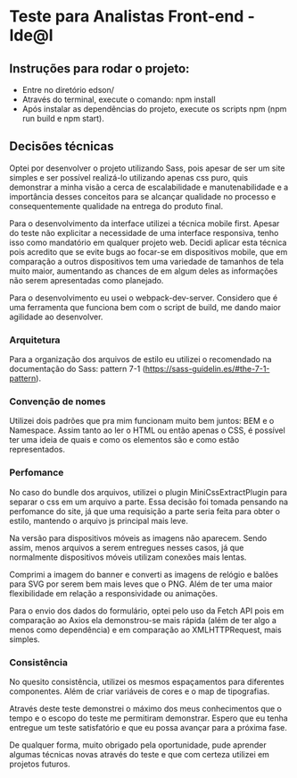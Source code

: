 # Teste para Analistas Front-end - Ide@l 

## Instruções para rodar o projeto:

- Entre no diretório edson/
- Através do terminal, execute o comando: npm install 
- Após instalar as dependências do projeto, execute os scripts npm
(npm run build e npm start).


## Decisões técnicas

Optei por desenvolver o projeto utilizando Sass, pois apesar de ser um site simples e ser possível realizá-lo utilizando apenas css puro, quis demonstrar a minha visão a cerca de escalabilidade e manutenabilidade e a importância desses conceitos para se alcançar qualidade no processo e consequentemente qualidade na entrega do produto final.

Para o desenvolvimento da interface utilizei a técnica mobile first. 
Apesar do teste não explicitar a necessidade de uma interface responsiva, tenho isso como mandatório em qualquer projeto web.
Decidi aplicar esta técnica pois acredito que se evite bugs ao focar-se em dispositivos mobile, que em comparação a outros dispositivos tem uma variedade de tamanhos de tela muito maior, aumentando as chances de em algum deles as informações não serem apresentadas como planejado.

Para o desenvolvimento eu usei o webpack-dev-server.
Considero que é uma ferramenta que funciona bem com o script de build, me dando maior agilidade ao desenvolver.

### Arquitetura

Para a organização dos arquivos de estilo eu utilizei o recomendado na documentação do Sass: pattern 7-1 (https://sass-guidelin.es/#the-7-1-pattern).


### Convenção de nomes

Utilizei dois padrões que pra mim funcionam muito bem juntos:
BEM e o Namespace. Assim tanto ao ler o HTML ou então apenas o CSS, é possível ter uma ideia de quais e como os elementos são e como estão representados.


### Perfomance


No caso do bundle dos arquivos, utilizei o plugin MiniCssExtractPlugin para separar o css em um arquivo a parte. Essa decisão foi tomada pensando na perfomance do site, já que uma requisição a parte seria feita para obter o estilo, mantendo o arquivo js principal mais leve.

Na versão para dispositivos móveis as imagens não aparecem. 
Sendo assim, menos arquivos a serem entregues nesses casos, já que normalmente dispositivos móveis utilizam conexões mais lentas.

Comprimi a imagem do banner e converti as imagens de relógio e balões para SVG por serem bem mais leves que o PNG. Além de ter uma maior
flexibilidade em relação a responsividade ou animações.

Para o envio dos dados do formulário, optei pelo uso da Fetch API pois em comparação ao Axios ela demonstrou-se mais rápida (além de ter algo a menos como dependência) e em comparação ao XMLHTTPRequest, mais simples.

### Consistência

No quesito consistência, utilizei os mesmos espaçamentos para diferentes componentes.
Além de criar variáveis de cores e o map de tipografias.



Através deste teste demonstrei o máximo dos meus conhecimentos que o tempo e o escopo do teste me permitiram demonstrar.
Espero que eu tenha entregue um teste satisfatório e que eu possa avançar para a próxima fase. 

De qualquer forma, muito obrigado pela oportunidade, pude aprender algumas técnicas novas através do teste e que com certeza utilizei em projetos futuros.

